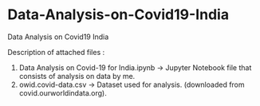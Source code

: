 # Data-Analysis-on-Covid19-India
Data Analysis on Covid19 India

Description of attached files :
1. Data Analysis on Covid-19 for India.ipynb -> Jupyter Notebook file that consists of analysis on data by me.
2. owid.covid-data.csv -> Dataset used for analysis. (downloaded from covid.ourworldindata.org).
